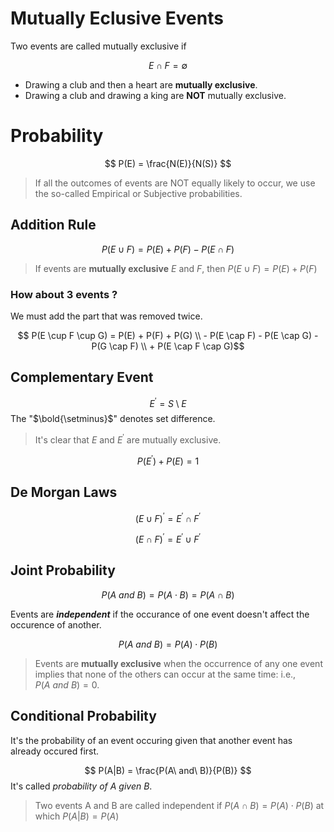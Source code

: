 # Mutually Eclusive Events
Two events are called mutually exclusive if 

$$E \cap F = \emptyset$$

- Drawing a club and then a heart are **mutually exclusive**.
- Drawing a club and drawing a king are **NOT** mutually exclusive.

# Probability
$$  P(E) = \frac{N(E)}{N(S)} $$

> If all the outcomes of events are NOT equally likely to occur, we use the so-called Empirical or Subjective probabilities.

## Addition Rule
$$ P(E \cup F) = P(E) + P(F) - P(E \cap F)$$

> If events are **mutually exclusive** $E$ and $F$, then $P(E \cup F) = P(E) + P(F)$

### How about 3 events ?
We must add the part that was removed twice.

$$ P(E \cup F \cup G) = P(E) + P(F) + P(G) \\ - P(E \cap F) - P(E \cap G) - P(G \cap F) \\ + P(E \cap F \cap G)$$

## Complementary Event

$$ E^\prime = S \setminus E$$
The "$\bold{\setminus}$" denotes set difference.

> It's clear that $E$ and $E^\prime$ are mutually exclusive.

$$ P(E^\prime) + P(E) = 1$$

## De Morgan Laws
$$ (E \cup F)^\prime = E^\prime \cap F^\prime $$

$$ (E \cap F)^\prime = E^\prime \cup F^\prime $$

## Joint Probability
$$ P(A\ and\ B) = P(A \cdot B) = P(A \cap B) $$

Events are ***independent*** if the occurance of one event doesn't affect the occurence of another.

$$ P(A\ and\ B) = P(A) \cdot P(B)$$

> Events are **mutually exclusive** when the occurrence of any one event implies that none of the others can occur at the same time: i.e., $P(A\ and\ B) = 0$.

## Conditional Probability
It's the probability of an event occuring given that another event has already occured first.

$$ P(A|B) = \frac{P(A\ and\ B)}{P(B)} $$
It's called *probability of A given B*.

> Two events A and B are called independent if $P(A\cap B) = P(A)\cdot P(B)$ at which $P(A|B) = P(A)$